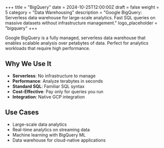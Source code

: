 +++
title = "BigQuery"
date = 2024-10-25T12:00:00Z
draft = false
weight = 5
category = "Data Warehousing"
description = "Google BigQuery: Serverless data warehouse for large-scale analytics. Fast SQL queries on massive datasets without infrastructure management."
logo_placeholder = "bigquery"
+++

Google BigQuery is a fully managed, serverless data warehouse that enables scalable analysis over petabytes of data. Perfect for analytics workloads that require high performance.

## Why We Use It

- **Serverless**: No infrastructure to manage
- **Performance**: Analyze terabytes in seconds
- **Standard SQL**: Familiar SQL syntax
- **Cost-Effective**: Pay only for queries you run
- **Integration**: Native GCP integration

## Use Cases

- Large-scale data analytics
- Real-time analytics on streaming data
- Machine learning with BigQuery ML
- Data warehouse for cloud-native applications
